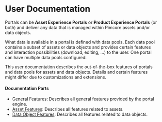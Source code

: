 # User Documentation 

Portals can be **Asset Experience Portals** or **Product Experience Portals** (or both) and deliver any data that is 
managed within Pimcore assets and/or data objects. 

What data is available in a portal is defined with data pools. Each data pool contains a subset of assets or data objects
and provides certain features and interaction possibilities (download, editing, ...) to the user. One portal can have
multiple data pools configured.

This user documentation describes the out-of-the-box features of portals and data pools for assets and data objects. 
Details and certain features might differ due to customizations and extensions. 

#### Documentation Parts 
- [General Features](./05_General_Features/01_Login.md): Describes all general features provided by the portal engine.
- [Asset Features](./10_Asset_Features/03_Asset_Grid.md): Describes all features related to assets.
- [Data Object Features](./15_Data_Object_Features/03_Data_Object_Grid.md): Describes all features related to data objects. 

